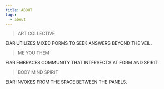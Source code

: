 ```yaml
---
title: ABOUT
tags:
  - about
---
```

> ART COLLECTIVE

EIAR UTILIZES MIXED FORMS TO SEEK ANSWERS BEYOND THE VEIL.

> ME YOU THEM

EIAR EMBRACES COMMUNITY THAT INTERSECTS AT FORM AND SPIRIT.

> BODY MIND SPIRIT

EIAR INVOKES FROM THE SPACE BETWEEN THE PANELS.
